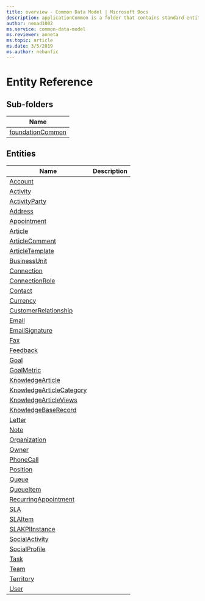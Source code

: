 ```yaml
---
title: overview - Common Data Model | Microsoft Docs
description: applicationCommon is a folder that contains standard entities related to the Common Data Model.
author: nenad1002
ms.service: common-data-model
ms.reviewer: anneta
ms.topic: article
ms.date: 3/5/2019
ms.author: nebanfic
---
```


# Entity Reference


## Sub-folders

|Name|
|---|
|[foundationCommon](foundationCommon/overview.md)|




## Entities

|Name|Description|
|---|---|
|[Account](Account.md)||
|[Activity](Activity.md)||
|[ActivityParty](ActivityParty.md)||
|[Address](Address.md)||
|[Appointment](Appointment.md)||
|[Article](Article.md)||
|[ArticleComment](ArticleComment.md)||
|[ArticleTemplate](ArticleTemplate.md)||
|[BusinessUnit](BusinessUnit.md)||
|[Connection](Connection.md)||
|[ConnectionRole](ConnectionRole.md)||
|[Contact](Contact.md)||
|[Currency](Currency.md)||
|[CustomerRelationship](CustomerRelationship.md)||
|[Email](Email.md)||
|[EmailSignature](EmailSignature.md)||
|[Fax](Fax.md)||
|[Feedback](Feedback.md)||
|[Goal](Goal.md)||
|[GoalMetric](GoalMetric.md)||
|[KnowledgeArticle](KnowledgeArticle.md)||
|[KnowledgeArticleCategory](KnowledgeArticleCategory.md)||
|[KnowledgeArticleViews](KnowledgeArticleViews.md)||
|[KnowledgeBaseRecord](KnowledgeBaseRecord.md)||
|[Letter](Letter.md)||
|[Note](Note.md)||
|[Organization](Organization.md)||
|[Owner](Owner.md)||
|[PhoneCall](PhoneCall.md)||
|[Position](Position.md)||
|[Queue](Queue.md)||
|[QueueItem](QueueItem.md)||
|[RecurringAppointment](RecurringAppointment.md)||
|[SLA](SLA.md)||
|[SLAItem](SLAItem.md)||
|[SLAKPIInstance](SLAKPIInstance.md)||
|[SocialActivity](SocialActivity.md)||
|[SocialProfile](SocialProfile.md)||
|[Task](Task.md)||
|[Team](Team.md)||
|[Territory](Territory.md)||
|[User](User.md)||

